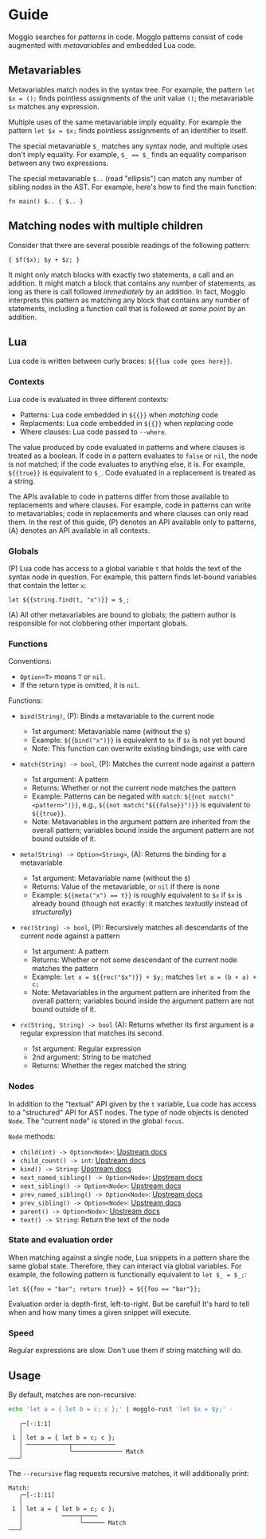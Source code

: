 # Guide

Mogglo searches for *patterns* in code. Mogglo patterns consist of code
augmented with *metavariables* and embedded Lua code.

## Metavariables

Metavariables match nodes in the syntax tree. For example, the pattern
`let $x = ();` finds pointless assignments of the unit value `()`; the
metavariable `$x` matches any expression.

Multiple uses of the same metavariable imply equality. For example the pattern
`let $x = $x;` finds pointless assignments of an identifier to itself.

The special metavariable `$_` matches any syntax node, and multiple uses don't
imply equality. For example, `$_ == $_` finds an equality comparison between
any two expressions.

The special metavariable `$..` (read "ellipsis") can match any number of
sibling nodes in the AST. For example, here's how to find the main function:
```
fn main() $.. { $.. }
```

## Matching nodes with multiple children

Consider that there are several possible readings of the following pattern:
```
{ $f($x); $y + $z; }
```
It might only match blocks with exactly two statements, a call and an addition.
It might match a block that contains any number of statements, as long as there
is call followed *immediately* by an addition. In fact, Mogglo interprets this
pattern as matching any block that contains any number of statements, including
a function call that is followed *at some point* by an addition.

## Lua

Lua code is written between curly braces: `${{lua code goes here}}`.

### Contexts

Lua code is evaluated in three different contexts:

- Patterns: Lua code embedded in `${{}}` when *matching* code
- Replacments: Lua code embedded in `${{}}` when *replacing* code
- Where clauses: Lua code passed to `--where`.

The value produced by code evaluated in patterns and where clauses is treated
as a boolean. If code in a pattern evaluates to `false` or `nil`, the node
is not matched; if the code evaluates to anything else, it is. For example,
`${{true}}` is equivalent to `$_`. Code evaluated in a replacement is treated
as a string.

The APIs available to code in patterns differ from those available to
replacements and where clauses. For example, code in patterns can write to
metavariables; code in replacements and where clauses can only read them.
In the rest of this guide, (P) denotes an API available only to patterns,
(A) denotes an API available in all contexts.

### Globals

(P) Lua code has access to a global variable `t` that holds the text of the
syntax node in question. For example, this pattern finds let-bound variables
that contain the letter `x`:
```
let ${{string.find(t, "x")}} = $_;
```

(A) All other metavariables are bound to globals; the pattern author is
responsible for not clobbering other important globals.

### Functions

Conventions:

- `Option<T>` means `T` or `nil`.
- If the return type is omitted, it is `nil`.

Functions:

- `bind(String)`, (P): Binds a metavariable to the current node

  - 1st argument: Metavariable name (without the `$`)
  - Example: `${{bind("x")}}` is equivalent to `$x` if `$x` is not yet bound
  - Note: This function can overwrite existing bindings; use with care

- `match(String) -> bool`, (P): Matches the current node against a pattern

  - 1st argument: A pattern
  - Returns: Whether or not the current node matches the pattern
  - Example: Patterns can be negated with `match`: `${{not match("<pattern>")}}`,
    e.g., `${{not match("${{false}}")}}` is equivalent to `${{true}}`.
  - Note: Metavariables in the argument pattern are inherited from the overall
    pattern; variables bound inside the argument pattern are not bound outside
    of it.

- `meta(String) -> Option<String>`, (A): Returns the binding for a metavariable

  - 1st argument: Metavariable name (without the `$`)
  - Returns: Value of the metavariable, or `nil` if there is none
  - Example: `${{meta("x") == t}}` is roughly equivalent to `$x` if `$x` is
    already bound (though not exactly: it matches *textually* instead of
    *structurally*)

- `rec(String) -> bool`, (P): Recursively matches all descendants of the current
  node against a pattern

  - 1st argument: A pattern
  - Returns: Whether or not some descendant of the current node matches the
    pattern
  - Example: `let x = ${{rec("$x")}} + $y;` matches `let a = (b + a) + c;`
  - Note: Metavariables in the argument pattern are inherited from the overall
    pattern; variables bound inside the argument pattern are not bound outside
    of it.

- `rx(String, String) -> bool` (A): Returns whether its first argument is a
  regular expression that matches its second.

  - 1st argument: Regular expression
  - 2nd argument: String to be matched
  - Returns: Whether the regex matched the string

### Nodes

In addition to the "textual" API given by the `t` variable, Lua code has
access to a "structured" API for AST nodes. The type of node objects is denoted
`Node`. The "current node" is stored in the global `focus`.

`Node` methods:

- `child(int) -> Option<Node>`:
  [Upstream docs](https://docs.rs/tree-sitter/latest/tree_sitter/struct.Node.html#method.child)
- `child_count() -> int`:
  [Upstream docs](https://docs.rs/tree-sitter/latest/tree_sitter/struct.Node.html#method.child_count)
- `kind() -> String`:
  [Upstream docs](https://docs.rs/tree-sitter/latest/tree_sitter/struct.Node.html#method.kind)
- `next_named_sibling() -> Option<Node>`:
  [Upstream docs](https://docs.rs/tree-sitter/latest/tree_sitter/struct.Node.html#method.next_named_sibling)
- `next_sibling() -> Option<Node>`:
  [Upstream docs](https://docs.rs/tree-sitter/latest/tree_sitter/struct.Node.html#method.next_sibling)
- `prev_named_sibling() -> Option<Node>`:
  [Upstream docs](https://docs.rs/tree-sitter/latest/tree_sitter/struct.Node.html#method.prev_named_sibling)
- `prev_sibling() -> Option<Node>`:
  [Upstream docs](https://docs.rs/tree-sitter/latest/tree_sitter/struct.Node.html#method.prev_sibling)
- `parent() -> Option<Node>`:
  [Upstream docs](https://docs.rs/tree-sitter/latest/tree_sitter/struct.Node.html#method.parent)
- `text() -> String`: Return the text of the node

### State and evaluation order

When matching against a single node, Lua snippets in a pattern share the same
global state. Therefore, they can interact via global variables. For example,
the following pattern is functionally equivalent to
`let $_ = $_;`:
```
let ${{foo = "bar"; return true}} = ${{foo == "bar"}};
```
Evaluation order is depth-first, left-to-right. But be careful! It's hard to
tell when and how many times a given snippet will execute.

### Speed

Regular expressions are slow. Don't use them if string matching will do.

## Usage

By default, matches are non-recursive:
```sh
echo 'let a = { let b = c; c };' | mogglo-rust 'let $x = $y;' -
```
```
   ╭─[-:1:1]
   │
 1 │ let a = { let b = c; c };
   │ ────────────┬────────────
   │             ╰────────────── Match
───╯
```
The `--recursive` flag requests recursive matches, it will additionally print:
```
Match:
   ╭─[-:1:11]
   │
 1 │ let a = { let b = c; c };
   │           ─────┬────
   │                ╰────── Match
───╯
```
